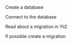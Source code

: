 Create a database 

Connect to the database 

Read about a migration in Yii2 

If possible create a migration 

